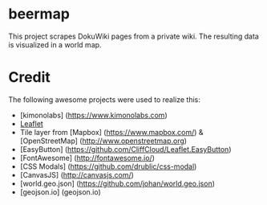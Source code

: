 # beermap

This project scrapes DokuWiki pages from a private wiki. The resulting data is visualized in a world map.

# Credit
The following awesome projects were used to realize this:
* [kimonolabs] (https://www.kimonolabs.com)
* [Leaflet](http://leafletjs.com/)
* Tile layer from [Mapbox] (https://www.mapbox.com/) & [OpenStreetMap] (http://www.openstreetmap.org)
* [EasyButton] (https://github.com/CliffCloud/Leaflet.EasyButton)
* [FontAwesome] (http://fontawesome.io/)
* [CSS Modals] (https://github.com/drublic/css-modal)
* [CanvasJS] (http://canvasjs.com/)
* [world.geo.json] (https://github.com/johan/world.geo.json)
* [geojson.io] (geojson.io)